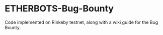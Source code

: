 # ETHERBOTS-Bug-Bounty
Code implemented on Rinkeby testnet, along with a wiki guide for the Bug Bounty.
